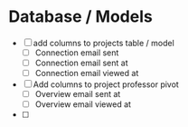 # Database / Models
- [ ] add columns to projects table / model
    - [ ] Connection email sent
    - [ ] Connection email sent at
    - [ ] Connection email viewed at
- [ ] Add columns to project professor pivot
    - [ ] Overview email sent at
    - [ ] Overview email viewed at
- [ ] 

